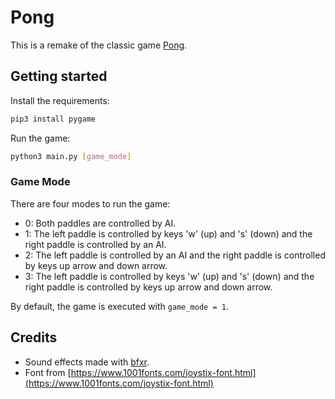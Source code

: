# Pong

This is a remake of the classic game [Pong](https://en.wikipedia.org/wiki/Pong).

## Getting started

Install the requirements:

```bash
pip3 install pygame
```

Run the game:

```bash
python3 main.py [game_mode]
```

### Game Mode

There are four modes to run the game:

- 0: Both paddles are controlled by AI.
- 1: The left paddle is controlled by keys 'w' (up) and 's' (down) and the right paddle
  is controlled by an AI.
- 2: The left paddle is controlled by an AI and the right paddle is controlled by keys
  up arrow and down arrow.
- 3: The left paddle is controlled by keys 'w' (up) and 's' (down) and the right paddle
  is controlled by keys up arrow and down arrow.

By default, the game is executed with `game_mode = 1`.

## Credits

- Sound effects made with [bfxr](https://www.bfxr.net/).
- Font from [https://www.1001fonts.com/joystix-font.html](https://www.1001fonts.com/joystix-font.html)
